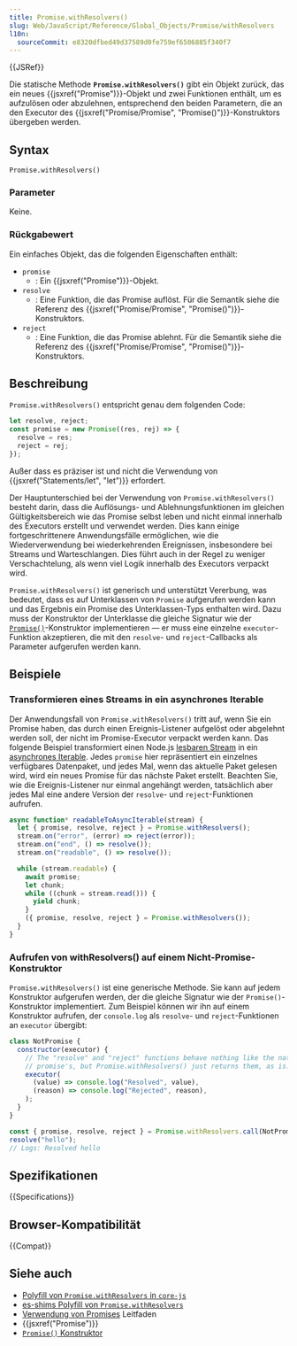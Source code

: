 ```yaml
---
title: Promise.withResolvers()
slug: Web/JavaScript/Reference/Global_Objects/Promise/withResolvers
l10n:
  sourceCommit: e8320dfbed49d37589d0fe759ef6506885f340f7
---
```


{{JSRef}}

Die statische Methode **`Promise.withResolvers()`** gibt ein Objekt zurück, das ein neues {{jsxref("Promise")}}-Objekt und zwei Funktionen enthält, um es aufzulösen oder abzulehnen, entsprechend den beiden Parametern, die an den Executor des {{jsxref("Promise/Promise", "Promise()")}}-Konstruktors übergeben werden.

## Syntax

```js-nolint
Promise.withResolvers()
```

### Parameter

Keine.

### Rückgabewert

Ein einfaches Objekt, das die folgenden Eigenschaften enthält:

- `promise`
  - : Ein {{jsxref("Promise")}}-Objekt.
- `resolve`
  - : Eine Funktion, die das Promise auflöst. Für die Semantik siehe die Referenz des {{jsxref("Promise/Promise", "Promise()")}}-Konstruktors.
- `reject`
  - : Eine Funktion, die das Promise ablehnt. Für die Semantik siehe die Referenz des {{jsxref("Promise/Promise", "Promise()")}}-Konstruktors.

## Beschreibung

`Promise.withResolvers()` entspricht genau dem folgenden Code:

```js
let resolve, reject;
const promise = new Promise((res, rej) => {
  resolve = res;
  reject = rej;
});
```

Außer dass es präziser ist und nicht die Verwendung von {{jsxref("Statements/let", "let")}} erfordert.

Der Hauptunterschied bei der Verwendung von `Promise.withResolvers()` besteht darin, dass die Auflösungs- und Ablehnungsfunktionen im gleichen Gültigkeitsbereich wie das Promise selbst leben und nicht einmal innerhalb des Executors erstellt und verwendet werden. Dies kann einige fortgeschrittenere Anwendungsfälle ermöglichen, wie die Wiederverwendung bei wiederkehrenden Ereignissen, insbesondere bei Streams und Warteschlangen. Dies führt auch in der Regel zu weniger Verschachtelung, als wenn viel Logik innerhalb des Executors verpackt wird.

`Promise.withResolvers()` ist generisch und unterstützt Vererbung, was bedeutet, dass es auf Unterklassen von `Promise` aufgerufen werden kann und das Ergebnis ein Promise des Unterklassen-Typs enthalten wird. Dazu muss der Konstruktor der Unterklasse die gleiche Signatur wie der [`Promise()`](/de/docs/Web/JavaScript/Reference/Global_Objects/Promise/Promise)-Konstruktor implementieren — er muss eine einzelne `executor`-Funktion akzeptieren, die mit den `resolve`- und `reject`-Callbacks als Parameter aufgerufen werden kann.

## Beispiele

### Transformieren eines Streams in ein asynchrones Iterable

Der Anwendungsfall von `Promise.withResolvers()` tritt auf, wenn Sie ein Promise haben, das durch einen Ereignis-Listener aufgelöst oder abgelehnt werden soll, der nicht im Promise-Executor verpackt werden kann. Das folgende Beispiel transformiert einen Node.js [lesbaren Stream](https://nodejs.org/api/stream.html#class-streamreadable) in ein [asynchrones Iterable](/de/docs/Web/JavaScript/Reference/Statements/async_function*). Jedes `promise` hier repräsentiert ein einzelnes verfügbares Datenpaket, und jedes Mal, wenn das aktuelle Paket gelesen wird, wird ein neues Promise für das nächste Paket erstellt. Beachten Sie, wie die Ereignis-Listener nur einmal angehängt werden, tatsächlich aber jedes Mal eine andere Version der `resolve`- und `reject`-Funktionen aufrufen.

```js
async function* readableToAsyncIterable(stream) {
  let { promise, resolve, reject } = Promise.withResolvers();
  stream.on("error", (error) => reject(error));
  stream.on("end", () => resolve());
  stream.on("readable", () => resolve());

  while (stream.readable) {
    await promise;
    let chunk;
    while ((chunk = stream.read())) {
      yield chunk;
    }
    ({ promise, resolve, reject } = Promise.withResolvers());
  }
}
```

### Aufrufen von withResolvers() auf einem Nicht-Promise-Konstruktor

`Promise.withResolvers()` ist eine generische Methode. Sie kann auf jedem Konstruktor aufgerufen werden, der die gleiche Signatur wie der `Promise()`-Konstruktor implementiert. Zum Beispiel können wir ihn auf einem Konstruktor aufrufen, der `console.log` als `resolve`- und `reject`-Funktionen an `executor` übergibt:

```js
class NotPromise {
  constructor(executor) {
    // The "resolve" and "reject" functions behave nothing like the native
    // promise's, but Promise.withResolvers() just returns them, as is.
    executor(
      (value) => console.log("Resolved", value),
      (reason) => console.log("Rejected", reason),
    );
  }
}

const { promise, resolve, reject } = Promise.withResolvers.call(NotPromise);
resolve("hello");
// Logs: Resolved hello
```

## Spezifikationen

{{Specifications}}

## Browser-Kompatibilität

{{Compat}}

## Siehe auch

- [Polyfill von `Promise.withResolvers` in `core-js`](https://github.com/zloirock/core-js#promisewithresolvers)
- [es-shims Polyfill von `Promise.withResolvers`](https://www.npmjs.com/package/promise.withresolvers)
- [Verwendung von Promises](/de/docs/Web/JavaScript/Guide/Using_promises) Leitfaden
- {{jsxref("Promise")}}
- [`Promise()` Konstruktor](/de/docs/Web/JavaScript/Reference/Global_Objects/Promise/Promise)
